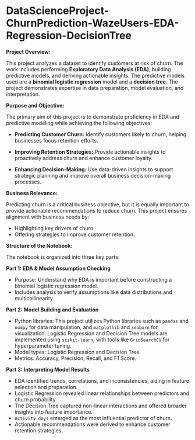 # DataScienceProject-ChurnPrediction-WazeUsers-EDA-Regression-DecisionTree

**Project Overview:**

This project analyzes a dataset to identify customers at risk of churn. The work includes performing **Exploratory Data Analysis (EDA)**, building predictive models, and deriving actionable insights. The predictive models used are a **binomial logistic regression** model and a **decision tree**. The project demonstrates expertise in data preparation, model evaluation, and interpretation.

**Purpose and Objective:**

The primary aim of this project is to demonstrate proficiency in EDA and predictive modeling while achieving the following objectives:

* **Predicting Customer Churn:** Identify customers likely to churn, helping businesses focus retention efforts.

* **Improving Retention Strategies:** Provide actionable insights to proactively address churn and enhance customer loyalty.

* **Enhancing Decision-Making:** Use data-driven insights to support strategic planning and improve overall business decision-making processes.

**Business Relevance:**

Predicting churn is a critical business objective, but it is equally important to provide actionable recommendations to reduce churn. This project ensures alignment with business needs by:

* Highlighting key drivers of churn.
* Offering strategies to improve customer retention.

**Structure of the Notebook:**

The notebook is organized into three key parts:

**Part 1: EDA & Model Assumption Checking**

  * Purpose: Understand why EDA is important before constructing a binomial logistic regression model.
  * Includes analysis to verify assumptions like data distributions and multicollinearity.

**Part 2: Model Building and Evaluation**

  * Python libraries: This project utilizes Python libraries such as `pandas` and `numpy` for data manipulation, and `matplotlib` and `seaborn` for visualization. Logistic Regression and Decision Tree models are implemented using `scikit-learn`, with tools like `GridSearchCV` for hyperparameter tuning.
  * Model types: Logistic Regression and Decision Tree.
  * Metrics: Accuracy, Precision, Recall, and F1 Score.
    
**Part 3: Interpreting Model Results**

* EDA identified trends, correlations, and inconsistencies, aiding in feature selection and preparation.
* Logistic Regression revealed linear relationships between predictors and churn probability.
* The Decision Tree captured non-linear interactions and offered broader insights into feature importance.
* `Activity_days` emerged as the most influential predictor of churn.
* Actionable recommendations were derived to enhance customer retention strategies.
